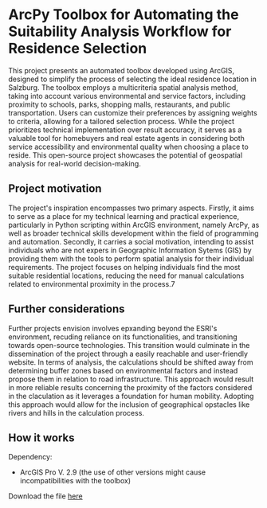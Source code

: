 # ArcPy Toolbox for Automating the Suitability Analysis Workflow for Residence Selection
This project presents an automated toolbox developed using ArcGIS, designed to simplify the process of selecting the ideal residence location in Salzburg. The toolbox employs a multicriteria spatial analysis method, taking into account various environmental and service factors, including proximity to schools, parks, shopping malls, restaurants, and public transportation. Users can customize their preferences by assigning weights to criteria, allowing for a tailored selection process. While the project prioritizes technical implementation over result accuracy, it serves as a valuable tool for homebuyers and real estate agents in considering both service accessibility and environmental quality when choosing a place to reside. This open-source project showcases the potential of geospatial analysis for real-world decision-making.

## Project motivation

The project's inspiration encompasses two primary aspects. Firstly, it aims to serve as a place for my technical learning and practical experience, particularly in Python scripting within ArcGIS environment, namely ArcPy, as well as broader technical skills development within the field of programming and automation. Secondly, it carries a social motivation, intending to assist individuals who are not expers in Geographic Information Sytems (GIS) by providing them with the tools to perform spatial analysis for their individual requirements. The project focuses on helping individuals find the most suitable residential locations, reducing the need for manual calculations related to environmental proximity in the process.7

## Further considerations

Further projects envision involves epxanding beyond the ESRI's environment, recuding reliance on its functionalities, and transitioning towards open-source technologies. This transition would culminate in the dissemination of the project through a easily reachable and user-friendly website. In terms of analysis, the calculations should be shifted away from determining buffer zones based on environmental factors and instead propose them in relation to road infrastructure. This approach would result in more reliable results concerning the proximity of the factors considered in the claculation as it leverages a foundation for human mobility. Adopting this approach would allow for the inclusion of geographical opstacles like rivers and hills in the calculation process.

## How it works

Dependency: 
- ArcGIS Pro V. 2.9 (the use of other versions might cause incompatibilities with the toolbox)

Download the file [here](https://github.com/Edah94/ArcPy_toolbox_residence_selection/raw/main/src)
